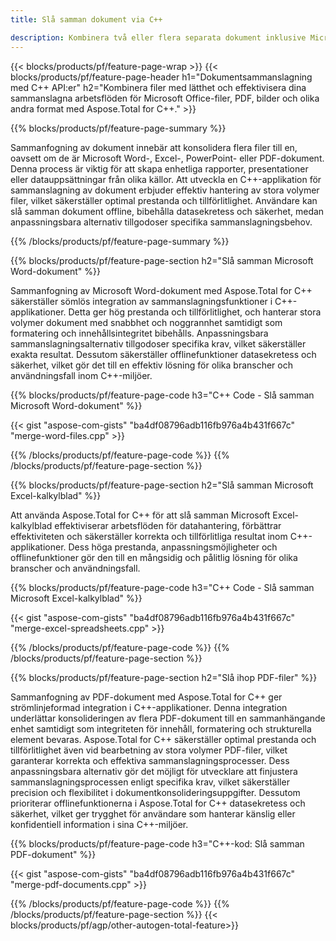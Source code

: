 ```yaml
---
title: Slå samman dokument via C++ 

description: Kombinera två eller flera separata dokument inklusive Microsoft Word, Excel, PowerPoint, PDF och bilder via din C++-applikation. Testa sammanslagningsresultaten online via app.
---
```


{{< blocks/products/pf/feature-page-wrap >}}
{{< blocks/products/pf/feature-page-header h1="Dokumentsammanslagning med C++ API:er" h2="Kombinera filer med lätthet och effektivisera dina sammanslagna arbetsflöden för Microsoft Office-filer, PDF, bilder och olika andra format med Aspose.Total for C++." >}}

{{% blocks/products/pf/feature-page-summary %}}

Sammanfogning av dokument innebär att konsolidera flera filer till en, oavsett om de är Microsoft Word-, Excel-, PowerPoint- eller PDF-dokument. Denna process är viktig för att skapa enhetliga rapporter, presentationer eller datauppsättningar från olika källor. Att utveckla en C++-applikation för sammanslagning av dokument erbjuder effektiv hantering av stora volymer filer, vilket säkerställer optimal prestanda och tillförlitlighet. Användare kan slå samman dokument offline, bibehålla datasekretess och säkerhet, medan anpassningsbara alternativ tillgodoser specifika sammanslagningsbehov. 

{{% /blocks/products/pf/feature-page-summary  %}}

{{% blocks/products/pf/feature-page-section  h2="Slå samman Microsoft Word-dokument" %}}

Sammanfogning av Microsoft Word-dokument med Aspose.Total for C++ säkerställer sömlös integration av sammanslagningsfunktioner i C++-applikationer. Detta ger hög prestanda och tillförlitlighet, och hanterar stora volymer dokument med snabbhet och noggrannhet samtidigt som formatering och innehållsintegritet bibehålls. Anpassningsbara sammanslagningsalternativ tillgodoser specifika krav, vilket säkerställer exakta resultat. Dessutom säkerställer offlinefunktioner datasekretess och säkerhet, vilket gör det till en effektiv lösning för olika branscher och användningsfall inom C++-miljöer.


{{% blocks/products/pf/feature-page-code h3="C++ Code - Slå samman Microsoft Word-dokument" %}}

{{< gist "aspose-com-gists" "ba4df08796adb116fb976a4b431f667c" "merge-word-files.cpp" >}}

{{% /blocks/products/pf/feature-page-code  %}}
{{% /blocks/products/pf/feature-page-section %}}

{{% blocks/products/pf/feature-page-section  h2="Slå samman Microsoft Excel-kalkylblad" %}}

Att använda Aspose.Total for C++ för att slå samman Microsoft Excel-kalkylblad effektiviserar arbetsflöden för datahantering, förbättrar effektiviteten och säkerställer korrekta och tillförlitliga resultat inom C++-applikationer. Dess höga prestanda, anpassningsmöjligheter och offlinefunktioner gör den till en mångsidig och pålitlig lösning för olika branscher och användningsfall.


{{% blocks/products/pf/feature-page-code h3="C++ Code - Slå samman Microsoft Excel-kalkylblad" %}}

{{< gist "aspose-com-gists" "ba4df08796adb116fb976a4b431f667c" "merge-excel-spreadsheets.cpp" >}}

{{% /blocks/products/pf/feature-page-code  %}}
{{% /blocks/products/pf/feature-page-section %}}


{{% blocks/products/pf/feature-page-section  h2="Slå ihop PDF-filer" %}}

Sammanfogning av PDF-dokument med Aspose.Total for C++ ger strömlinjeformad integration i C++-applikationer. Denna integration underlättar konsolideringen av flera PDF-dokument till en sammanhängande enhet samtidigt som integriteten för innehåll, formatering och strukturella element bevaras. Aspose.Total for C++ säkerställer optimal prestanda och tillförlitlighet även vid bearbetning av stora volymer PDF-filer, vilket garanterar korrekta och effektiva sammanslagningsprocesser. Dess anpassningsbara alternativ gör det möjligt för utvecklare att finjustera sammanslagningsprocessen enligt specifika krav, vilket säkerställer precision och flexibilitet i dokumentkonsolideringsuppgifter. Dessutom prioriterar offlinefunktionerna i Aspose.Total for C++ datasekretess och säkerhet, vilket ger trygghet för användare som hanterar känslig eller konfidentiell information i sina C++-miljöer.

{{% blocks/products/pf/feature-page-code h3="C++-kod: Slå samman PDF-dokument" %}}

{{< gist "aspose-com-gists" "ba4df08796adb116fb976a4b431f667c" "merge-pdf-documents.cpp" >}}

{{% /blocks/products/pf/feature-page-code  %}}
{{% /blocks/products/pf/feature-page-section %}}
{{< blocks/products/pf/agp/other-autogen-total-feature>}}